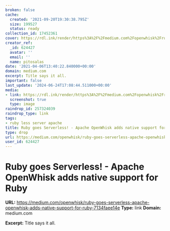 ```yaml
---
broken: false
cache:
  created: '2021-09-20T19:30:38.795Z'
  size: 199527
  status: ready
collection_id: 17452361
cover: https://rdl.ink/render/https%3A%2F%2Fmedium.com%2Fopenwhisk%2Fruby-goes-serverless-apache-openwhisk-adds-native-support-for-ruby-7134faee14e
creator_ref:
  _id: 624427
  avatar: ''
  email: ''
  name: pitosalas
date: '2021-04-06T13:40:22.840000+00:00'
domain: medium.com
excerpt: Title says it all.
important: false
last_update: '2024-06-24T17:08:44.511000+00:00'
media:
- link: https://rdl.ink/render/https%3A%2F%2Fmedium.com%2Fopenwhisk%2Fruby-goes-serverless-apache-openwhisk-adds-native-support-for-ruby-7134faee14e
  screenshot: true
  type: image
raindrop_id: 257324039
raindrop_type: link
tags:
- ruby less server apache
title: Ruby goes Serverless! - Apache OpenWhisk adds native support for Ruby
type: drop
url: https://medium.com/openwhisk/ruby-goes-serverless-apache-openwhisk-adds-native-support-for-ruby-7134faee14e
user_id: 624427
---
```


# Ruby goes Serverless! - Apache OpenWhisk adds native support for Ruby

**URL:** https://medium.com/openwhisk/ruby-goes-serverless-apache-openwhisk-adds-native-support-for-ruby-7134faee14e
**Type:** link
**Domain:** medium.com

**Excerpt:** Title says it all.
